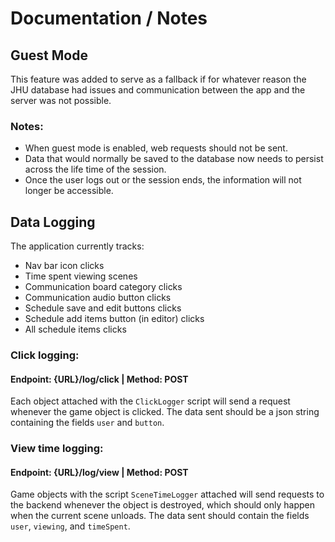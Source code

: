 ﻿# Documentation / Notes

## Guest Mode

This feature was added to serve as a fallback if for whatever reason the JHU database had issues and communication
between the app and the server was not possible.

### Notes:

* When guest mode is enabled, web requests should not be sent.
* Data that would normally be saved to the database now needs to persist across the life time of the session.
* Once the user logs out or the session ends, the information will not longer be accessible.

## Data Logging

The application currently tracks:

* Nav bar icon clicks
* Time spent viewing scenes
* Communication board category clicks
* Communication audio button clicks
* Schedule save and edit buttons clicks
* Schedule add items button (in editor) clicks
* All schedule items clicks

### Click logging:

#### Endpoint: {URL}/log/click | Method: POST

Each object attached with the `ClickLogger` script will send a request whenever the game object is clicked. The data
sent should be a json string containing the fields `user` and `button`.

### View time logging:

#### Endpoint: {URL}/log/view | Method: POST

Game objects with the script `SceneTimeLogger` attached will send requests to the backend whenever the object is
destroyed, which should only happen when the current scene unloads. The data sent should contain the fields
`user`, `viewing`, and `timeSpent`.

